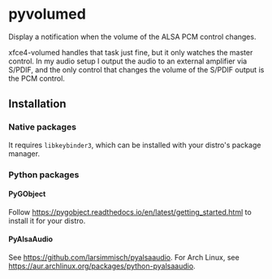 # pyvolumed

Display a notification when the volume of the ALSA PCM control changes.

xfce4-volumed handles that task just fine, but it only watches the master control.
In my audio setup I output the audio to an external amplifier via S/PDIF, and the only control that changes
the volume of the S/PDIF output is the PCM control.

## Installation

### Native packages

It requires `libkeybinder3`, which can be installed with your distro's package manager.

### Python packages

#### PyGObject

Follow https://pygobject.readthedocs.io/en/latest/getting_started.html to install it for your distro.

#### PyAlsaAudio

See https://github.com/larsimmisch/pyalsaaudio. For Arch Linux, see https://aur.archlinux.org/packages/python-pyalsaaudio.
